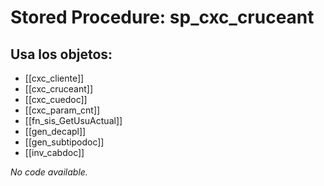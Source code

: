 # Stored Procedure: sp_cxc_cruceant

## Usa los objetos:
- [[cxc_cliente]]
- [[cxc_cruceant]]
- [[cxc_cuedoc]]
- [[cxc_param_cnt]]
- [[fn_sis_GetUsuActual]]
- [[gen_decapl]]
- [[gen_subtipodoc]]
- [[inv_cabdoc]]

*No code available.*
